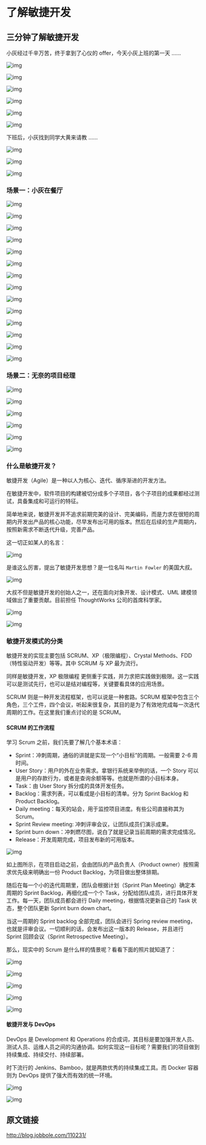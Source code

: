 # 了解敏捷开发

## 三分钟了解敏捷开发

小灰经过千辛万苦，终于拿到了心仪的 offer，今天小灰上班的第一天 ……

![img](../apache-dubbo-prepare/img/fd335fed3d87f9b493b0ca525013b32e.jpeg)

![img](../apache-dubbo-prepare/img/2a207c1de72120429861b70f659862d6.jpeg)

![img](../apache-dubbo-prepare/img/3b964c8a4456f72e6c46e636afae3e77.jpeg)

![img](../apache-dubbo-prepare/img/3656a562ee6bd458d45f6c8d239f8988.jpeg)

![img](../apache-dubbo-prepare/img/54e642be85311b8ad8bf21924f3672df.jpeg)

![img](../apache-dubbo-prepare/img/76030947cb1bc4ebecfc57f2b3a08678.jpeg)

下班后，小灰找到同学大黄来请教 ……

![img](../apache-dubbo-prepare/img/56740561fdcb3f861dd5783bd7ec3e34.jpeg)

![img](../apache-dubbo-prepare/img/b16165e3b0af80f898cc150a468440d9.jpeg)

![img](../apache-dubbo-prepare/img/6233ac9e721347373f24e99e36faf253.jpeg)

### 场景一：小灰在餐厅

![img](../apache-dubbo-prepare/img/aab6270ef48ada829f73af1aacf1594a.jpeg)

![img](../apache-dubbo-prepare/img/3c4f021ea82364bb288fed1af3dfc137.jpeg)

![img](../apache-dubbo-prepare/img/3bf2bd3ecc8e54601436a84c0e65e643.jpeg)

![img](../apache-dubbo-prepare/img/d9f4327f00d2baaf9370f1a93b747946.jpeg)

![img](../apache-dubbo-prepare/img/7c6ff4927783b5b98467c129a3dafd60.jpeg)

![img](../apache-dubbo-prepare/img/ee3a355a5efa0141ce272ec4c3c7f52d.jpeg)

![img](../apache-dubbo-prepare/img/6a1c78ad1f71507b9bca786548c63efb.jpeg)

![img](../apache-dubbo-prepare/img/78ae8e37361c693caac6e8d557537141.jpeg)

![img](../apache-dubbo-prepare/img/a357ec5c253547af0479014b7b752961.jpeg)

![img](../apache-dubbo-prepare/img/6a8c9398354c12beeed8b2ed95ab1a07.jpeg)

![img](../apache-dubbo-prepare/img/0c7bae62d54ac26cba68b40bb90ec026.jpeg)

![img](../apache-dubbo-prepare/img/40575d0305adc6be6cb2014195ee8c90.jpeg)

![img](../apache-dubbo-prepare/img/c0cabe76e369476bf8658a3b4820bce0.jpeg)

![img](../apache-dubbo-prepare/img/2ced80556521d4a1ca99bd0819ffedf5.jpeg)

### 场景二：无奈的项目经理

![img](../apache-dubbo-prepare/img/e6475ada548c9b1db45c5ccab4cf2800.jpeg)

![img](../apache-dubbo-prepare/img/e90f66800c9aa9f3d1398ccdd8443dc9.jpeg)

![img](../apache-dubbo-prepare/img/1a48e6c7f504eb44254498ce1596edc6.jpeg)

![img](../apache-dubbo-prepare/img/d391b705a0eeded2789c075ba6156ce6.jpeg)

![img](../apache-dubbo-prepare/img/d0e83bd9e78fa329c30a6fe7010e8bf2.jpeg)

![img](../apache-dubbo-prepare/img/e9a1ceff20b64e58764c35ec6362949d.jpeg)

### 什么是敏捷开发？

敏捷开发（Agile）是一种以人为核心、迭代、循序渐进的开发方法。

在敏捷开发中，软件项目的构建被切分成多个子项目，各个子项目的成果都经过测试，具备集成和可运行的特征。

简单地来说，敏捷开发并不追求前期完美的设计、完美编码，而是力求在很短的周期内开发出产品的核心功能，尽早发布出可用的版本。然后在后续的生产周期内，按照新需求不断迭代升级，完善产品。

这一切正如某人的名言：

![img](../apache-dubbo-prepare/img/613059ec155422aefeadeee28afead70.jpeg)

是谁这么厉害，提出了敏捷开发思想？是一位名叫 `Martin Fowler` 的美国大叔。

![img](../apache-dubbo-prepare/img/9cb5a92af42b325f742120da30d3bd45.jpeg)

大叔不但是敏捷开发的创始人之一，还在面向对象开发、设计模式、UML 建模领域做出了重要贡献。目前担任 ThoughtWorks 公司的首席科学家。

![img](../apache-dubbo-prepare/img/3dded82696e8fba43b6b731aec83c546.jpeg)

![img](../apache-dubbo-prepare/img/1fbc635f82dd1101ff6280349c4e2684.jpeg)

### 敏捷开发模式的分类

敏捷开发的实现主要包括 SCRUM、XP（极限编程）、Crystal Methods、FDD（特性驱动开发）等等。其中 SCRUM 与 XP 最为流行。

同样是敏捷开发，XP 极限编程 更侧重于实践，并力求把实践做到极限。这一实践可以是测试先行，也可以是结对编程等，关键要看具体的应用场景。

SCRUM 则是一种开发流程框架，也可以说是一种套路。SCRUM 框架中包含三个角色，三个工件，四个会议，听起来很复杂，其目的是为了有效地完成每一次迭代周期的工作。在这里我们重点讨论的是 SCRUM。

#### SCRUM 的工作流程

学习 Scrum 之前，我们先要了解几个基本术语：

- Sprint：冲刺周期，通俗的讲就是实现一个“小目标”的周期。一般需要 2-6 周时间。
- User Story：用户的外在业务需求。拿银行系统来举例的话，一个 Story 可以是用户的存款行为，或者是查询余额等等。也就是所谓的小目标本身。
- Task：由 User Story 拆分成的具体开发任务。
- Backlog：需求列表，可以看成是小目标的清单。分为 Sprint Backlog 和 Product Backlog。
- Daily meeting：每天的站会，用于监控项目进度。有些公司直接称其为 Scrum。
- Sprint Review meeting: 冲刺评审会议，让团队成员们演示成果。
- Sprint burn down：冲刺燃尽图，说白了就是记录当前周期的需求完成情况。
- Release：开发周期完成，项目发布新的可用版本。

![img](../apache-dubbo-prepare/img/23bbf940df9a190a229362809d735018.jpeg)

如上图所示，在项目启动之前，会由团队的产品负责人（Product owner）按照需求优先级来明确出一份 Product Backlog，为项目做出整体排期。

随后在每一个小的迭代周期里，团队会根据计划（Sprint Plan Meeting）确定本周期的 Sprint Backlog，再细化成一个个 Task，分配给团队成员，进行具体开发工作。每一天，团队成员都会进行 Daily meeting，根据情况更新自己的 Task 状态，整个团队更新 Sprint burn down chart。

当这一周期的 Sprint backlog 全部完成，团队会进行 Spring review meeting，也就是评审会议。一切顺利的话，会发布出这一版本的 Release，并且进行 Sprint 回顾会议（Sprint Retrospective Meeting）。

那么，现实中的 Scrum 是什么样的情景呢？看看下面的照片就知道了：

![img](../apache-dubbo-prepare/img/4d136fa2305b7fd9d826015d541b7fa2.jpeg)

![img](../apache-dubbo-prepare/img/95b8eec16b32a85ddfee6ac5e28b2266.jpeg)

![img](../apache-dubbo-prepare/img/e3c99117bb3d2999b34360ddba3747d3.jpeg)

![img](../apache-dubbo-prepare/img/5bfe08f726122fa68da5ffbb97c47be8.jpeg)

![img](../apache-dubbo-prepare/img/0b59ccbdf26ea0dc1a01dfbdb4dd7386.jpeg)

#### 敏捷开发与 DevOps

DevOps 是 Development 和 Operations 的合成词，其目标是要加强开发人员、测试人员、运维人员之间的沟通协调。如何实现这一目标呢？需要我们的项目做到持续集成、持续交付、持续部署。

时下流行的 Jenkins、Bamboo，就是两款优秀的持续集成工具。而 Docker 容器则为 DevOps 提供了强大而有效的统一环境。

![img](../apache-dubbo-prepare/img/c0e101dacdc6ea1f5e8e79517d12191e.jpeg)

![img](../apache-dubbo-prepare/img/3277bbad2cd2a13205b073ea981c8c21.jpeg)

## 原文链接

http://blog.jobbole.com/110231/
